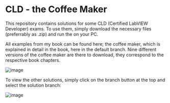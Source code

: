 # CLD - the Coffee Maker

This repository contains solutions for some CLD (Certified LabVIEW Developer) exams. To use them, simply download the necessary files (preferrably as .zip) and run the on your PC. 

All examples from my book can be found here; the coffee maker, which is explained in detail in the book, here in the default branch. Nine different versions of the coffee maker are there to download, they correspond to the respective book chapters.

![image](https://user-images.githubusercontent.com/36880091/114531819-86ec1b00-9c4c-11eb-9f4b-4880593ca650.png)

To view the other solutions, simply click on the branch button at the top and select the solution branch: 

![image](https://user-images.githubusercontent.com/36880091/114868569-58aa3f00-9df6-11eb-94cb-9ac0bdc9a3aa.png)

